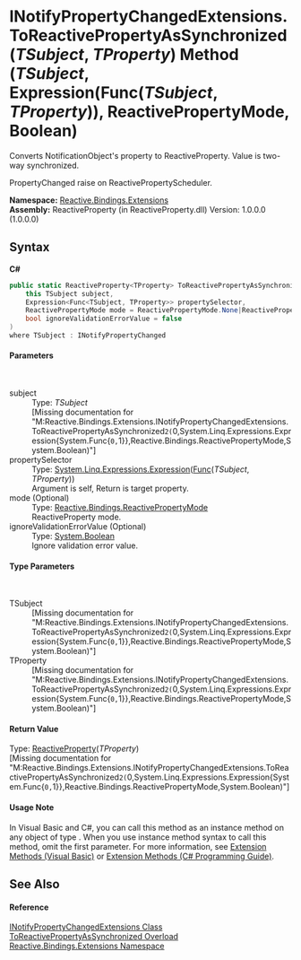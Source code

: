 # INotifyPropertyChangedExtensions.ToReactivePropertyAsSynchronized(*TSubject*, *TProperty*) Method (*TSubject*, Expression(Func(*TSubject*, *TProperty*)), ReactivePropertyMode, Boolean)
 


Converts NotificationObject's property to ReactiveProperty. Value is two-way synchronized.

PropertyChanged raise on ReactivePropertyScheduler.


**Namespace:**&nbsp;<a href="a9fb9c90-d2dd-7420-ec9a-3084892a7996">Reactive.Bindings.Extensions</a><br />**Assembly:**&nbsp;ReactiveProperty (in ReactiveProperty.dll) Version: 1.0.0.0 (1.0.0.0)

## Syntax

**C#**<br />
``` C#
public static ReactiveProperty<TProperty> ToReactivePropertyAsSynchronized<TSubject, TProperty>(
	this TSubject subject,
	Expression<Func<TSubject, TProperty>> propertySelector,
	ReactivePropertyMode mode = ReactivePropertyMode.None|ReactivePropertyMode.DistinctUntilChanged|ReactivePropertyMode.RaiseLatestValueOnSubscribe,
	bool ignoreValidationErrorValue = false
)
where TSubject : INotifyPropertyChanged

```


#### Parameters
&nbsp;<dl><dt>subject</dt><dd>Type: *TSubject*<br />\[Missing <param name="subject"/> documentation for "M:Reactive.Bindings.Extensions.INotifyPropertyChangedExtensions.ToReactivePropertyAsSynchronized``2(``0,System.Linq.Expressions.Expression{System.Func{``0,``1}},Reactive.Bindings.ReactivePropertyMode,System.Boolean)"\]</dd><dt>propertySelector</dt><dd>Type: <a href="http://msdn2.microsoft.com/en-us/library/bb335710" target="_blank">System.Linq.Expressions.Expression</a>(<a href="http://msdn2.microsoft.com/en-us/library/bb549151" target="_blank">Func</a>(*TSubject*, *TProperty*))<br />Argument is self, Return is target property.</dd><dt>mode (Optional)</dt><dd>Type: <a href="0417bb4d-0308-0a3d-6c58-5ed554a7399f">Reactive.Bindings.ReactivePropertyMode</a><br />ReactiveProperty mode.</dd><dt>ignoreValidationErrorValue (Optional)</dt><dd>Type: <a href="http://msdn2.microsoft.com/en-us/library/a28wyd50" target="_blank">System.Boolean</a><br />Ignore validation error value.</dd></dl>

#### Type Parameters
&nbsp;<dl><dt>TSubject</dt><dd>\[Missing <typeparam name="TSubject"/> documentation for "M:Reactive.Bindings.Extensions.INotifyPropertyChangedExtensions.ToReactivePropertyAsSynchronized``2(``0,System.Linq.Expressions.Expression{System.Func{``0,``1}},Reactive.Bindings.ReactivePropertyMode,System.Boolean)"\]</dd><dt>TProperty</dt><dd>\[Missing <typeparam name="TProperty"/> documentation for "M:Reactive.Bindings.Extensions.INotifyPropertyChangedExtensions.ToReactivePropertyAsSynchronized``2(``0,System.Linq.Expressions.Expression{System.Func{``0,``1}},Reactive.Bindings.ReactivePropertyMode,System.Boolean)"\]</dd></dl>

#### Return Value
Type: <a href="f3535edb-3165-1739-6d01-0a18033afe61">ReactiveProperty</a>(*TProperty*)<br />\[Missing <returns> documentation for "M:Reactive.Bindings.Extensions.INotifyPropertyChangedExtensions.ToReactivePropertyAsSynchronized``2(``0,System.Linq.Expressions.Expression{System.Func{``0,``1}},Reactive.Bindings.ReactivePropertyMode,System.Boolean)"\]

#### Usage Note
In Visual Basic and C#, you can call this method as an instance method on any object of type . When you use instance method syntax to call this method, omit the first parameter. For more information, see <a href="http://msdn.microsoft.com/en-us/library/bb384936.aspx">Extension Methods (Visual Basic)</a> or <a href="http://msdn.microsoft.com/en-us/library/bb383977.aspx">Extension Methods (C# Programming Guide)</a>.

## See Also


#### Reference
<a href="75b4aa8b-1a1b-695d-75e8-c258133da5f3">INotifyPropertyChangedExtensions Class</a><br /><a href="2273bcb4-194e-d999-9801-52ac075552a6">ToReactivePropertyAsSynchronized Overload</a><br /><a href="a9fb9c90-d2dd-7420-ec9a-3084892a7996">Reactive.Bindings.Extensions Namespace</a><br />